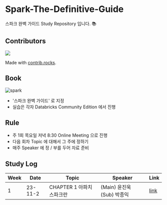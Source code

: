 # Spark-The-Definitive-Guide
스파크 완벽 가이드 Study Repository 입니다. 📚

## Contributors
<a href="https://github.com/freemjstudio/Spark-The-Definitive-Guide/graphs/contributors">
  <img src="https://contrib.rocks/image?repo=freemjstudio/Spark-The-Definitive-Guide" />
</a>

Made with [contrib.rocks](https://contrib.rocks).

## Book 

![spark](https://github.com/freemjstudio/Spark-The-Definitive-Guide/assets/41604678/32470a40-0b27-496a-89e4-ed4d5021c579)


- '스파크 완벽 가이드' 로 지정 
- 실습은 각자 Databricks Community Edition 에서 진행 

## Rule
- 주 1회 목요일 저녁 8:30 Online Meeting 으로 진행
- 다음 회차 Topic 에 대해서 그 주에 정하기
- 매주 Speaker 에 정 / 부를 두어 자료 준비

## Study Log

| Week | Date | Topic | Speaker | Link     |
|------|------|-------|---------|----------|
| 1  | 23-11-2| CHAPTER 1 아파치 스파크란 |(Main) 윤진욱 (Sub) 박종익| [link](https://github.com/freemjstudio/Spark-The-Definitive-Guide/blob/main/ch01_아파치스파크란.md) |
